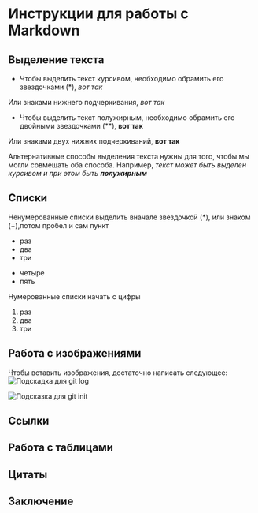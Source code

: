 # Инструкции для работы с Markdown

## Выделение текста
- Чтобы выделить текст курсивом, необходимо обрамить его звездочками (*), *вот так*

Или знаками нижнего подчеркивания, _вот так_
 
- Чтобы выделить текст полужирным, необходимо обрамить его двойными звездочками (**), **вот так**

Или знаками двух нижних подчеркиваний, __вот так__

Альтернативные способы выделения текста нужны для того, чтобы мы могли совмещать оба способа. Например, _текст может быть выделен курсивом и при этом быть **полужирным**_


## Списки

Ненумерованные списки выделить вначале звездочкой (*), или знаком (+),потом пробел и сам пункт
* раз
* два
* три
+ четыре 
+ пять 

Нумерованные списки начать с цифры
1. раз
2. два
3. три

## Работа с изображениями

Чтобы вставить изображения, достаточно написать следующее:
![Подскадка для git log](log.png)

![Подсказка для git init](init.png) 


## Ссылки 


## Работа с таблицами

## Цитаты

## Заключение